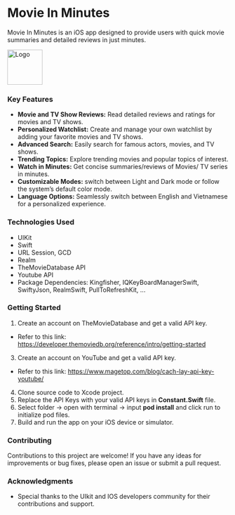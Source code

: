 # Movie In Minutes

Movie In Minutes is an iOS app designed to provide users with quick movie summaries and detailed reviews in just minutes.



<img src="https://github.com/user-attachments/assets/772e613c-3340-4237-a5db-d5fdd7fdca36" alt="Logo" width="80" height="80">



### Key Features

- **Movie and TV Show Reviews:** Read detailed reviews and ratings for movies and TV shows.
- **Personalized Watchlist:** Create and manage your own watchlist by adding your favorite movies and TV shows.
- **Advanced Search:** Easily search for famous actors, movies, and TV shows.
- **Trending Topics:** Explore trending movies and popular topics of interest.
- **Watch in Minutes:** Get concise summaries/reviews of Movies/ TV series in minutes.
- **Customizable Modes:** switch between Light and Dark mode or follow the system’s default color mode.
- **Language Options:** Seamlessly switch between English and Vietnamese for a personalized experience.

### Technologies Used

- UIKit
- Swift
- URL Session, GCD
- Realm
- TheMovieDatabase API
- Youtube API
- Package Dependencies: Kingfisher, IQKeyBoardManagerSwift, SwiftyJson, RealmSwift, PullToRefreshKit, ...

### Getting Started

1. Create an account on TheMovieDatabase and get a valid API key.
  - Refer to this link: https://developer.themoviedb.org/reference/intro/getting-started
3. Create an account on YouTube and get a valid API key.
  - Refer to this link: https://www.magetop.com/blog/cach-lay-api-key-youtube/
4. Clone source code to Xcode project.
5. Replace the API Keys with your valid API keys in **Constant.Swift** file.
6. Select folder -> open with terminal -> input **pod install** and click run to initialize pod files.
6. Build and run the app on your iOS device or simulator.


### Contributing

Contributions to this project are welcome! If you have any ideas for improvements or bug fixes, please open an issue or submit a pull request.

### Acknowledgments

- Special thanks to the UIkit and IOS developers community for their contributions and support.
